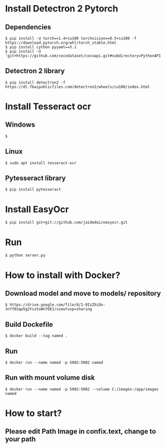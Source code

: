 # Install Detectron 2 Pytorch
## Dependencies
    $ pip install -U torch==1.4+cu100 torchvision==0.5+cu100 -f https://download.pytorch.org/whl/torch_stable.html
    $ pip install cython pyyaml==5.1
    $ pip install -U 'git+https://github.com/cocodataset/cocoapi.git#subdirectory=PythonAPI'
## Detectron 2 library
    $ pip install detectron2 -f https://dl.fbaipublicfiles.com/detectron2/wheels/cu100/index.html


# Install Tesseract ocr
## Windows
    $ 
## Linux
    $ sudo apt install tesseract-ocr
## Pytesseract library
    $ pip install pytesseract


# Install EasyOcr
    $ pip install git+git://github.com/jaidedai/easyocr.git

# Run
    $ python server.py


# How to install with Docker?
## Download model and move to models/ repository
    $ https://drive.google.com/file/d/1-0IzZXcDo-3n7f01qw5g2YszSsWn7OE1/view?usp=sharing
## Build Dockefile
    $ docker build --tag named .
## Run
    $ docker run --name named -p 5002:5002 named
## Run with mount volume disk
    $ docker run --name named -p 5002:5002 --volume C:/images:/app/images named

# How to start?
## Please edit Path Image in confix.text, change to your path